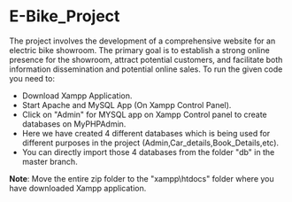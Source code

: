 # E-Bike_Project
The project involves the development of a comprehensive website for an electric bike showroom. The primary goal is to establish a strong online presence for the showroom, attract potential customers, and facilitate both information dissemination and potential online sales.
To run the given code you need to:
- Download Xampp Application.
- Start Apache and MySQL App (On Xampp Control Panel).
- Click on "Admin" for MYSQL app on Xampp Control panel to create databases on MyPHPAdmin.
- Here we have created 4 different databases which is being used for different purposes in the project (Admin,Car_details,Book_Details,etc).
- You can directly import those 4 databases from the folder "db" in the master branch.

**Note**: Move the entire zip folder to the "xampp\htdocs" folder  where you have downloaded Xampp application.
